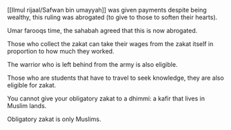 [[Ilmul rijaal/Safwan bin umayyah]] was given payments despite being wealthy, this ruling was abrogated (to give to those to soften their hearts).

Umar farooqs time, the sahabah agreed that this is now abrogated.

Those who collect the zakat can take their wages from the zakat itself in proportion to how much they worked.

The warrior who is left behind from the army is also eligible.

Those who are students that have to travel to seek knowledge, they are also eligible for zakat.

You cannot give your obligatory zakat to a dhimmi: a kafir that lives in Muslim lands.

Obligatory zakat is only Muslims.